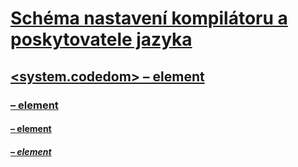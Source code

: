 # [Schéma nastavení kompilátoru a poskytovatele jazyka](index.md)
## [<system.codedom> – element](system-codedom-element.md)
### [<compilers> – element](compilers-element.md)
#### [<compiler> – element](compiler-element.md)
##### [<providerOption> – element](provideroption-element.md)
